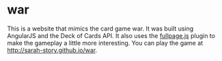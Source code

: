 # war

This is a website that mimics the card game war. It was built using AngularJS and the Deck of Cards API. It also uses the [fullpage.js](https://github.com/alvarotrigo/fullPage.js/) plugin to make the gameplay a little more interesting. You can play the game at http://sarah-story.github.io/war.


